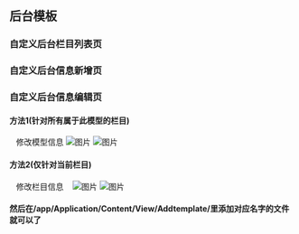 ## 后台模板


### 自定义后台栏目列表页


### 自定义后台信息新增页

### 自定义后台信息编辑页

#### 方法1(针对所有属于此模型的栏目)
    修改模型信息
    ![图片](https://dn-coding-net-production-pp.qbox.me/93994c58-b2f5-4e14-9dea-a2914e11a7d6.png) 
    ![图片](https://dn-coding-net-production-pp.qbox.me/a84603ca-d224-4d73-a2fb-33837a5cb129.png) 
    
#### 方法2(仅针对当前栏目)
    修改栏目信息
    ![图片](https://dn-coding-net-production-pp.qbox.me/e52601d6-25bf-4683-a60d-3cd431ea16a9.png)
    ![图片](https://dn-coding-net-production-pp.qbox.me/13b27be3-c0e6-46d4-b1b4-741c82d912e5.png) 
    
#### 然后在/app/Application/Content/View/Addtemplate/里添加对应名字的文件就可以了
